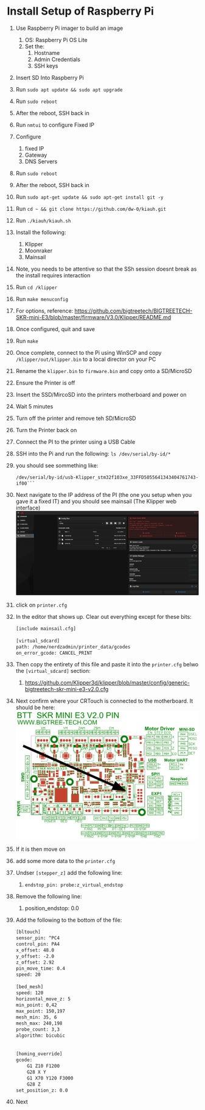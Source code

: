 <!--
Markdown reference: https://www.markdownguide.org/basic-syntax/#ordered-lists
-->

# Install Setup of Raspberry Pi

1. Use Raspberry Pi imager to build an image
	1. OS: Raspberry Pi OS Lite
	1. Set the:
		1. Hostname
		1. Admin Credentials
		1. SSH keys
1. Insert SD Into Raspberry Pi
1. Run `sudo apt update && sudo apt upgrade`
1. Run `sudo reboot`
1. After the reboot, SSH back in
1. Run `nmtui` to configure Fixed IP
1. Configure
    1. fixed IP
    1. Gateway
    1. DNS Servers
1. Run `sudo reboot`
1. After the reboot, SSH back in
1. Run `sudo apt-get update && sudo apt-get install git -y`
1. Run `cd ~ && git clone https://github.com/dw-0/kiauh.git`
1. Run `./kiauh/kiauh.sh`
1. Install the following:
    1. Klipper
    1. Moonraker
    1. Mainsail
1. Note, you needs to be attentive so that the SSh session doesnt break as the install requires interaction
1. Run `cd /klipper`
1. Run `make menuconfig`
1. For options, reference: https://github.com/bigtreetech/BIGTREETECH-SKR-mini-E3/blob/master/firmware/V3.0/Klipper/README.md
1. Once configured, quit and save
1. Run `make`
1. Once complete, connect to the Pi using WinSCP and copy `/klipper/out/klipper.bin` to a local director on your PC
1. Rename the `klipper.bin` to `firmware.bin` and copy onto a SD/MicroSD
1. Ensure the Printer is off
1. Insert the SSD/MircoSD into the printers motherboard and power on
1. Wait 5 minutes
1. Turn off the printer and remove teh SD/MicroSD
1. Turn the Printer back on
1. Connect the PI to the printer using a USB Cable
1. SSH into the Pi and run the following: `ls /dev/serial/by-id/*`
1. you should see sommething like: 
    ```ls /dev/serial/by-id/*
    /dev/serial/by-id/usb-Klipper_stm32f103xe_33FFD5055641343404761743-if00```
1. Next navigate to the IP address of the PI (the one you setup when you gave it a fixed IT) and you should see mainsail (The Klipper web interface)
    ![mailsail web interface image](images/mainsail_01.png)

1. click on `printer.cfg`
1. In the editor that shows up. Clear out everything except for these bits:
    ```
    [include mainsail.cfg]

    [virtual_sdcard]
    path: /home/nerdzadmin/printer_data/gcodes
    on_error_gcode: CANCEL_PRINT
1. Then copy the entirety of this file and paste it into the `printer.cfg` belwo the `[virtual_sdcard]` section:
    1. https://github.com/Klipper3d/klipper/blob/master/config/generic-bigtreetech-skr-mini-e3-v2.0.cfg
1. Next confirm where your CRTouch is connected to the motherboard. It should be here:
    ![motherboard pinout](images/btt_skr_mini_e3_v2.0_pinout_crtouch-location.png)
1. If it is then move on
1. add some more data to the `printer.cfg`
1. Undser `[stepper_z]` add the following line:
    1. `endstop_pin: probe:z_virtual_endstop`
1. Remove the following line:
    1. position_endstop: 0.0
1. Add the following to the bottom of the file:
    ```
    [bltouch]
    sensor_pin: ^PC4
    control_pin: PA4
    x_offset: 48.0
    y_offset: -2.0
    z_offset: 2.92
    pin_move_time: 0.4
    speed: 20

    [bed_mesh]
    speed: 120
    horizontal_move_z: 5
    min_point: 0,42
    max_point: 150,197
    mesh_min: 35, 6
    mesh_max: 240,198
    probe_count: 3,3
    algorithm: bicubic


    [homing_override]
    gcode:
        G1 Z10 F1200 
        G28 X Y
        G1 X70 Y120 F3000
        G28 Z
    set_position_z: 0.0
1. Next
